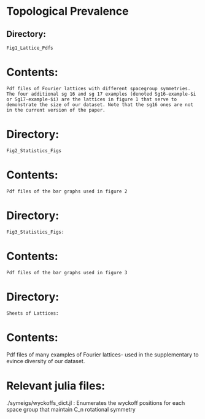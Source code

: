 # Topological Prevalence

## Directory: 
	Fig1_Lattice_Pdfs
# Contents: 
	Pdf files of Fourier lattices with different spacegroup symmetries. The four additional sg 16 and sg 17 examples (denoted Sg16-example-$i or Sg17-example-$i) are the lattices in figure 1 that serve to demonstrate the size of our dataset. Note that the sg16 ones are not in the current version of the paper. 
# Directory: 
	Fig2_Statistics_Figs
# Contents: 
	Pdf files of the bar graphs used in figure 2
# Directory: 
	Fig3_Statistics_Figs:
# Contents: 
	Pdf files of the bar graphs used in figure 3
# Directory:
	Sheets of Lattices:
# Contents:
Pdf files of many examples of Fourier lattices- used in the supplementary to evince diversity of our dataset. 

# Relevant julia files: 
./symeigs/wyckoffs_dict.jl : Enumerates the wyckoff positions for each space group that maintain C_n rotational symmetry


